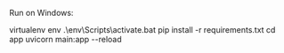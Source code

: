 Run on Windows:

virtualenv env
.\env\Scripts\activate.bat
pip install -r requirements.txt
cd app
uvicorn main:app --reload